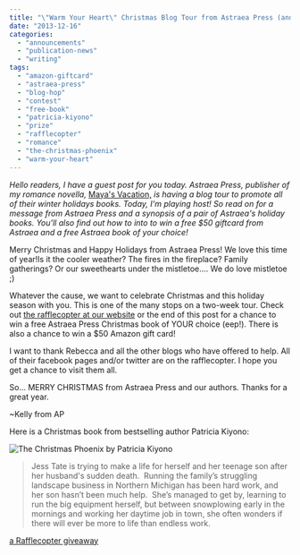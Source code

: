 ```yaml
---
title: "\"Warm Your Heart\" Christmas Blog Tour from Astraea Press (and prizes!)"
date: "2013-12-16"
categories:
  - "announcements"
  - "publication-news"
  - "writing"
tags:
  - "amazon-giftcard"
  - "astraea-press"
  - "blog-hop"
  - "contest"
  - "free-book"
  - "patricia-kiyono"
  - "prize"
  - "rafflecopter"
  - "romance"
  - "the-christmas-phoenix"
  - "warm-your-heart"
---
```


_Hello readers, I have a guest post for you today. Astraea Press, publisher of my romance novella,_ [Maya's Vacation,](/creative-works/mayas-vacation/ "Maya's Vacation Info") _is having a blog tour to promote all of their winter holidays books. Today, I'm playing host! So read on for a message from Astraea Press and a synopsis of a pair of Astraea's holiday books. You'll also find out how to into to win a free $50 giftcard from Astraea and a free Astraea book of your choice!_

Merry Christmas and Happy Holidays from Astraea Press! We love this time of year!Is it the cooler weather? The fires in the fireplace? Family gatherings? Or our sweethearts under the mistletoe.... We do love mistletoe ;)

Whatever the cause, we want to celebrate Christmas and this holiday season with you. This is one of the many stops on a two-week tour. Check out [the rafflecopter at our website](http://astraeapress.blogspot.com/2013/12/warm-your-heart-merry-christmas-giveaway.html "Rafflecopter for Astraea") or the end of this post for a chance to win a free Astraea Press Christmas book of YOUR choice (eep!). There is also a chance to win a $50 Amazon gift card!

I want to thank Rebecca and all the other blogs who have offered to help. All of their facebook pages and/or twitter are on the rafflecopter. I hope you get a chance to visit them all.

So... MERRY CHRISTMAS from Astraea Press and our authors. Thanks for a great year.

~Kelly from AP

Here is a Christmas book from bestselling author Patricia Kiyono:

![The Christmas Phoenix by Patricia Kiyono](images/23517543.jpg "The Christmas Phoenix by Patricia Kiyono")

> Jess Tate is trying to make a life for herself and her teenage son after her husband's sudden death.  Running the family’s struggling landscape business in Northern Michigan has been hard work, and her son hasn’t been much help.  She’s managed to get by, learning to run the big equipment herself, but between snowplowing early in the mornings and working her daytime job in town, she often wonders if there will ever be more to life than endless work.

[a Rafflecopter giveaway](http://www.rafflecopter.com/rafl/display/2eb47a15/)
